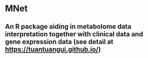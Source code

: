 # MNet

## An R package aiding in metabolome data interpretation together with clinical data and gene expression data (see detail at https://tuantuangui.github.io/)
